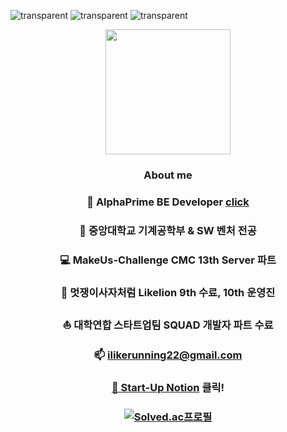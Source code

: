 ![transparent](https://capsule-render.vercel.app/api?type=transparent&fontColor=7fe8ff&text=몰입으로%20에너지를%20얻는다&height=25&fontSize=20)
![transparent](https://capsule-render.vercel.app/api?type=transparent&fontColor=7fe8ff&text=비전을%20품은%20SW%20ENGINEER,&height=50&fontSize=30)
![transparent](https://capsule-render.vercel.app/api?type=transparent&fontColor=7fe8ff&text=김명준입니다!&height=50&fontSize=40)



<div align=center>
  <img  style="width:200px;" src ="https://user-images.githubusercontent.com/82504981/160657475-ff847571-08eb-407b-8de6-51dd4c5b0b7c.png" />
  <br>
  
 
  
  <h3>About me</h3>
  
  ### 📌 AlphaPrime BE Developer [click](https://www.alphaprime.co.kr/)
  ### 📖 중앙대학교 기계공학부 & SW 벤처 전공
  ### 💻 MakeUs-Challenge CMC 13th Server 파트
  ### 🦁 멋쟁이사자처럼 Likelion 9th 수료, 10th 운영진
  ### ⛵ 대학연합 스타트업팀 SQUAD 개발자 파트 수료
  ### 📫 ilikerunning22@gmail.com
  ### <a href="https://url.kr/uhnb1m" target="_blank">📒 Start-Up Notion</a> 클릭!
  ### [![Solved.ac프로필](http://mazassumnida.wtf/api/mini/generate_badge?boj=ilikerunning)](https://solved.ac/profile/ilikerunning)

</div>

